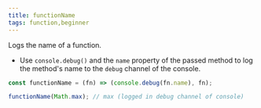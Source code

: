 ```yaml
---
title: functionName
tags: function,beginner
---
```


Logs the name of a function.

- Use `console.debug()` and the `name` property of the passed method to log the method's name to the `debug` channel of the console.

```js
const functionName = (fn) => (console.debug(fn.name), fn);
```

```js
functionName(Math.max); // max (logged in debug channel of console)
```
